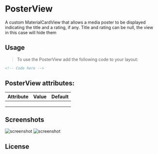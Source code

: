 # PosterView

A custom MaterialCardView that allows a media poster to be displayed indicating the title and a rating, if any. Title and rating can be null, the view in this case will hide them

## Usage

> To use the PosterView add the following code to your layout:

```xml
<!-- Code here -->
```    

## PosterView attributes:

| **Attribute** | **Value** | **Default** |
|:-------------:|:---------:|:-----------:|
|               |           |             |
|               |           |             |
|               |           |             |

## Screenshots

![screenshot](screenshots/collapsed.png)
![screenshot](screenshots/expanded.png)

## License
